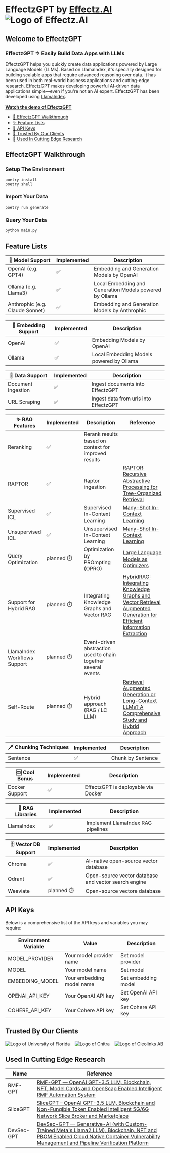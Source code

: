 # EffectzGPT by [Effectz.AI](https://www.effectz.ai/)  ![Logo of Effectz.AI](https://github.com/effectz-ai/effectz-gpt/img/effectzai.png)

## Welcome to EffectzGPT
### EffectzGPT => Easily Build Data Apps with LLMs
EffectzGPT helps you quickly create data applications powered by Large Language Models (LLMs). Based on LlamaIndex, it's specially designed for building scalable apps that require advanced reasoning over data. It has been used in both real-world business applications and cutting-edge research. EffectzGPT makes developing powerful AI-driven data applications simple—even if you're not an AI expert. EffectzGPT has been developed using [LlamaIndex](https://github.com/run-llama/llama_index).
\
\
[**Watch the demo of EffectzGPT**](https://www.youtube.com/watch?v=C6k6pJ4MbOs)

- [💾 EffectzGPT Walkthrough](#effectzgpt-walkthrough)
- [✨ Feature Lists](#feature-lists)
- [🔑 API Keys](#api-keys)
- [💖 Trusted By Our Clients](#trusted-by-our-clients)
- [🚩 Used In Cutting Edge Research](#used-in-cutting-edge-research)


## EffectzGPT Walkthrough

### Setup The Environment

```
poetry install
poetry shell
```

### Import Your Data

```
poetry run generate
```

### Query Your Data

```
python main.py
```


## Feature Lists

| 🤖 Model Support                  | Implemented | Description                                             |
| --------------------------------- | ----------- | ------------------------------------------------------- |
| OpenAI (e.g. GPT4)                | ✅          | Embedding and Generation Models by OpenAI               |
| Ollama (e.g. Llama3)              | ✅          | Local Embedding and Generation Models powered by Ollama |
| Anthrophic (e.g. Claude Sonnet)   | ✅          | Embedding and Generation Models by Anthrophic           |

| 🤖 Embedding Support | Implemented | Description                              |
| -------------------- | ----------- | ---------------------------------------- |
| OpenAI               | ✅          | Embedding Models by OpenAI               |
| Ollama               | ✅          | Local Embedding Models powered by Ollama |

| 📁 Data Support                                          | Implemented | Description                                    |
| -------------------------------------------------------- | ----------- | ---------------------------------------------- |
| Document Ingestion                                       | ✅          | Ingest documents into EffectzGPT               |
| URL Scraping                                             | ✅          | Ingest data from urls into EffectzGPT          |

| ✨ RAG Features         | Implemented | Description                                                    | Reference                                                                                                 |
| ----------------------- | ----------- | -------------------------------------------------------------- | --------------------------------------------------------------------------------------------------------- |
| Reranking               | ✅          | Rerank results based on context for improved results           |                                                                                                           |
| RAPTOR                  | ✅          | Raptor ingestion                                               | [RAPTOR: Recursive Abstractive Processing for Tree-Organized Retrieval](https://arxiv.org/abs/2401.18059) |
| Supervised ICL          | ✅          | Supervised In-Context Learning                                 | [Many-Shot In-Context Learning](https://arxiv.org/abs/2404.11018)                                         |
| Unsupervised ICL        | ✅          | Unsupervised In-Context Learning                               | [Many-Shot In-Context Learning](https://arxiv.org/abs/2404.11018)                                         |
| Query Optimization      | planned ⏱️  | Optimization by PROmpting (OPRO)                               | [Large Language Models as Optimizers](https://arxiv.org/abs/2309.03409)                                    |
| Support for Hybrid RAG              | planned ⏱️  | Integrating Knowledge Graphs and Vector RAG                    | [HybridRAG: Integrating Knowledge Graphs and Vector Retrieval Augmented Generation for Efficient Information Extraction](https://arxiv.org/abs/2408.04948) |
| LlamaIndex Workflows Support   | planned ⏱️  | Event-driven abstraction used to chain together several events |                                                                                                   |
| Self-Route              | planned ⏱️  | Hybrid approach (RAG / LC LLM)                                 | [Retrieval Augmented Generation or Long-Context LLMs? A Comprehensive Study and Hybrid Approach](https://arxiv.org/abs/2407.16833) |

| 🗡️ Chunking Techniques | Implemented | Description                       |
| ---------------------- | ----------- | --------------------------------- |
| Sentence               | ✅          | Chunk by Sentence                |

| 🆒 Cool Bonus         | Implemented | Description                                             |
| --------------------- | ----------- | ------------------------------------------------------- |
| Docker Support        | ✅          | EffectzGPT is deployable via Docker                     |

| 🤝 RAG Libraries | Implemented | Description                        |
| ---------------- | ----------- | ---------------------------------- |
| LlamaIndex       | ✅          | Implement LlamaIndex RAG pipelines |

| 🗄️ Vector DB Support | Implemented | Description                                          |
| -------------------- | ----------- | ---------------------------------------------------- |
| Chroma               | ✅          | AI-native open-source vector database                |
| Qdrant               | ✅          | Open-source vector database and vector search engine |
| Weaviate             | planned ⏱️  | Open-source vectore database                         |


## API Keys

Below is a comprehensive list of the API keys and variables you may require:

| Environment Variable   | Value                                                      | Description                                                                       |
| ---------------------- | ---------------------------------------------------------- | --------------------------------------------------------------------------------- |
| MODEL_PROVIDER         | Your model provider name                                   | Set model provider                                                                |
| MODEL                  | Your model name                                            | Set model                                                                         |
| EMBEDDING_MODEL        | Your embedding model name                                  | Set embedding model                                                               |
| OPENAI_API_KEY         | Your OpenAI API key                                        | Set OpenAI API key                                                                |
| COHERE_API_KEY         | Your Cohere API key                                        | Set Cohere API key                                                                |


## Trusted By Our Clients

![Logo of University of Florida](https://github.com/effectz-ai/effectz-gpt/img/uf.png) &nbsp;&nbsp;
![Logo of Chitra](https://github.com/effectz-ai/effectz-gpt/img/chitra.png) &nbsp;&nbsp;
![Logo of Cleolinks AB](https://github.com/effectz-ai/effectz-gpt/img/cleolinks.png)

## Used In Cutting Edge Research

| Name             | Reference                          |
| ---------------- | ---------------------------------- |
| RMF-GPT          | [RMF-GPT — OpenAI GPT-3.5 LLM, Blockchain, NFT, Model Cards and OpenScap Enabled Intelligent RMF Automation System](https://www.researchgate.net/publication/381616017_RMF-GPT_-_OpenAI_GPT-35_LLM_Blockchain_NFT_Model_Cards_and_OpenScap_Enabled_Intelligent_RMF_Automation_System) |
| SliceGPT         | [SliceGPT – OpenAI GPT-3.5 LLM, Blockchain and Non-Fungible Token Enabled Intelligent 5G/6G Network Slice Broker and Marketplace](https://www.researchgate.net/publication/379056571_SliceGPT_-_OpenAI_GPT-35_LLM_Blockchain_and_Non-Fungible_Token_Enabled_Intelligent_5G6G_Network_Slice_Broker_and_Marketplace) |
| DevSec-GPT       | [DevSec-GPT — Generative-AI (with Custom-Trained Meta's Llama2 LLM), Blockchain, NFT and PBOM Enabled Cloud Native Container Vulnerability Management and Pipeline Verification Platform](https://www.researchgate.net/publication/383132584_DevSec-GPT_-_Generative-AI_with_Custom-Trained_Meta%27s_Llama2_LLM_Blockchain_NFT_and_PBOM_Enabled_Cloud_Native_Container_Vulnerability_Management_and_Pipeline_Verification_Platform) |